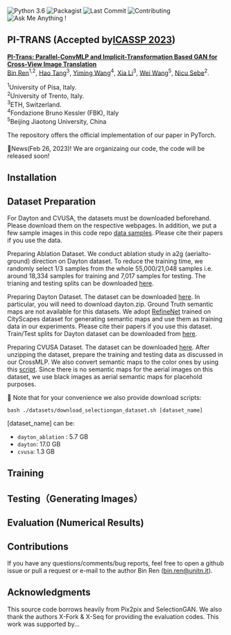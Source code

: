 ![Python 3.6](https://img.shields.io/badge/python-3.6.13-green.svg)
![Packagist](https://img.shields.io/badge/Pytorch-0.4.1-red.svg)
![Last Commit](https://img.shields.io/github/last-commit/Amazingren/PI-TRANS)
![Contributing](https://img.shields.io/badge/contributions-welcome-brightgreen.svg?style=flat)
![Ask Me Anything !](https://img.shields.io/badge/Ask%20me-anything-1abc9c.svg)

## PI-TRANS (Accepted by[ICASSP 2023](https://2023.ieeeicassp.org/)) <br>
**[PI-Trans: Parallel-ConvMLP and Implicit-Transformation Based GAN for Cross-View Image Translation](https://arxiv.org/abs/2207.04242)**  <br> 
[Bin Ren](https://scholar.google.com/citations?user=Md9maLYAAAAJ&hl=en)<sup>1,2</sup>, 
[Hao Tang](https://scholar.google.com/citations?user=9zJkeEMAAAAJ&hl=en)<sup>3</sup>,
[Yiming Wang](https://scholar.google.co.uk/citations?user=KBZ3zrEAAAAJ&hl=en)<sup>4</sup>,
[Xia Li](https://scholar.google.com.hk/citations?user=XKGZhEcAAAAJ&hl=en)<sup>3</sup>,
[Wei Wang](https://scholar.google.com.hk/citations?user=k4SdlbcAAAAJ&hl=en&oi=ao)<sup>5</sup>,
[Nicu Sebe](https://scholar.google.com/citations?user=stFCYOAAAAAJ&hl=en)<sup>2</sup>. <br> 

<sup>1</sup>University of Pisa, Italy.<br>
<sup>2</sup>University of Trento, Italy.<br>
<sup>3</sup>ETH, Switzerland.<br>
<sup>4</sup>Fondazione Bruno Kessler (FBK), Italy<br>
<sup>5</sup>Beijing Jiaotong University, China<br>

The repository offers the official implementation of our paper in PyTorch.

:t-rex:News(Feb 26, 2023)!  We are organizaing our code, the code will be released soon!


## Installation


## Dataset Preparation
For Dayton and CVUSA, the datasets must be downloaded beforehand. Please download them on the respective webpages. In addition, we put a few sample images in this code repo [data samples](https://github.com/Amazingren/CrossMLP/tree/main/datasets/samples). Please cite their papers if you use the data.

Preparing Ablation Dataset. We conduct ablation study in a2g (aerialto-ground) direction on Dayton dataset. To reduce the training time, we randomly select 1/3 samples from the whole 55,000/21,048 samples i.e. around 18,334 samples for training and 7,017 samples for testing. The trianing and testing splits can be downloaded [here](https://github.com/Amazingren/CrossMLP/tree/main/datasets/dayton_ablation_split).

Preparing Dayton Dataset. The dataset can be downloaded [here](https://github.com/lugiavn/gt-crossview). In particular, you will need to download dayton.zip. Ground Truth semantic maps are not available for this datasets. We adopt [RefineNet](https://github.com/guosheng/refinenet) trained on CityScapes dataset for generating semantic maps and use them as training data in our experiments. Please cite their papers if you use this dataset. Train/Test splits for Dayton dataset can be downloaded from [here](https://github.com/Amazingren/CrossMLP/tree/main/datasets/dayton_split).

Preparing CVUSA Dataset. The dataset can be downloaded [here](http://mvrl.cs.uky.edu/datasets/cvusa/). After unzipping the dataset, prepare the training and testing data as discussed in our CrossMLP. We also convert semantic maps to the color ones by using this [script](https://github.com/Amazingren/CrossMLP/blob/main/scripts/convert_semantic_map_cvusa.m). Since there is no semantic maps for the aerial images on this dataset, we use black images as aerial semantic maps for placehold purposes.

🌲 Note that for your convenience we also provide download scripts:
```
bash ./datasets/download_selectiongan_dataset.sh [dataset_name]
```
[dataset_name] can be:
- `dayton_ablation` : 5.7 GB
- `dayton`: 17.0 GB
- `cvusa`: 1.3 GB

## Training


## Testing（Generating Images）


## Evaluation (Numerical Results)


## Contributions

If you have any questions/comments/bug reports, feel free to open a github issue or pull a request or e-mail to the author Bin Ren ([bin.ren@unitn.it](bin.ren@unitn.it)).

## Acknowledgments
This source code borrows heavily from Pix2pix and SelectionGAN. We also thank the authors X-Fork & X-Seq for providing the evaluation codes. This work was supported by...